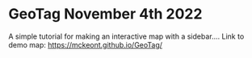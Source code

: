# GeoTag November 4th 2022
A simple tutorial for making an interactive map with a sidebar....
Link to demo map: https://mckeont.github.io/GeoTag/

